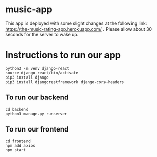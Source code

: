 # music-app

This app is deployed with some slight changes at the following link: https://the-music-rating-app.herokuapp.com/ . Please allow about 30 seconds for the server to wake up.

# Instructions to run our app

```
python3 -m venv django-react
source django-react/bin/activate
pip3 install django
pip3 install djangorestframework django-cors-headers
```

## To run our backend 

```
cd backend
python3 manage.py runserver
```


## To run our frontend 

```
cd frontend
npm add axios
npm start
```
